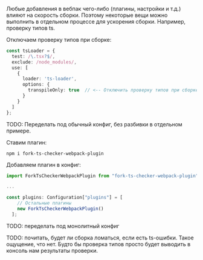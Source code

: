 Любые добавления в вебпак чего-либо (плагины, настройки и т.д.) влияют на скорость сборки. Поэтому некоторые вещи можно выполнить в отдельном процессе для ускорения сборки. Например, проверку типов ts.

Отключаем проверку типов при сборке:

```typescript
const tsLoader = {
  test: /\.tsx?$/,
  exclude: /node_modules/,
  use: [
    {
      loader: 'ts-loader',
      options: {
        transpileOnly: true  // <-- Отключить проверку типов при сборке.
      }
    }
  ]
};
```

TODO: Переделать под обычный конфиг, без разбивки в отдельном примере.



Ставим плагин:

```
npm i fork-ts-checker-webpack-plugin
```

Добавляем плагин в конфиг:

```typescript
import ForkTsCheckerWebpackPlugin from "fork-ts-checker-webpack-plugin";

...

const plugins: Configuration["plugins"] = [
    // Остальные плагины
    new ForkTsCheckerWebpackPlugin()
  ];
```

TODO: переделать под монолитный конфиг



TODO: почитать, будет ли сборка ломаться, если есть ts-ошибки. Такое ощущение, что нет. Будто бы проверка типов просто будет выводить в консоль нам результаты проверки.